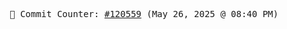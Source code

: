 <p align="center">
    <samp>
        📮 Commit Counter: <a href="https://github.com/Javascript-void0/Javascript-void0/commits/main">#120559</a> (May 26, 2025 @ 08:40 PM)
    </samp>
</p>